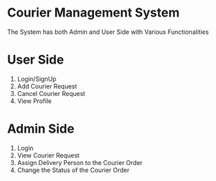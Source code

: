 # Courier Management System 
The System has both Admin and User Side with Various Functionalities 

# User Side
1. Login/SignUp
2. Add Courier Request
3. Cancel Courier Request
4. View Profile

# Admin Side
1. Login
2. View Courier Request
3. Assign Delivery Person to the Courier Order
4. Change the Status of the Courier Order
